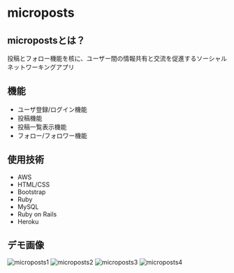# microposts
## micropostsとは？
投稿とフォロー機能を核に、ユーザー間の情報共有と交流を促進するソーシャルネットワーキングアプリ

## 機能
* ユーザ登録/ログイン機能
* 投稿機能
* 投稿一覧表示機能
* フォロー/フォロワー機能

## 使用技術
* AWS
* HTML/CSS
* Bootstrap
* Ruby
* MySQL
* Ruby on Rails
* Heroku

## デモ画像
![microposts1](https://github.com/kazuki-sp/microposts/assets/61288958/fbcf37f8-1f35-4990-9d30-98c8ef9f9683)
![microposts2](https://github.com/kazuki-sp/microposts/assets/61288958/9326c5ad-1b6c-4019-afe2-78dcff1cf9dd)
![microposts3](https://github.com/kazuki-sp/microposts/assets/61288958/815c445a-a99a-41a8-b736-5195e2340850)
![microposts4](https://github.com/kazuki-sp/microposts/assets/61288958/bbf349cb-8bed-4c55-8b6c-47173037bab3)


